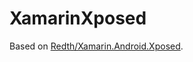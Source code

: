 # XamarinXposed

Based on [Redth/Xamarin.Android.Xposed](https://github.com/Redth/Xamarin.Android.Xposed).
